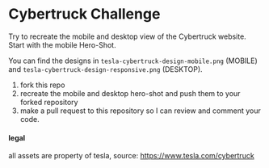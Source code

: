 # Cybertruck Challenge

Try to recreate the mobile and desktop view of the Cybertruck website. Start with the mobile Hero-Shot.

You can find the designs in `tesla-cybertruck-design-mobile.png` (MOBILE) and `tesla-cybertruck-design-responsive.png` (DESKTOP).

1. fork this repo
1. recreate the mobile and desktop hero-shot and push them to your forked repository
1. make a pull request to this repository so I can review and comment your code.

#### legal

all assets are property of tesla, source: https://www.tesla.com/cybertruck
